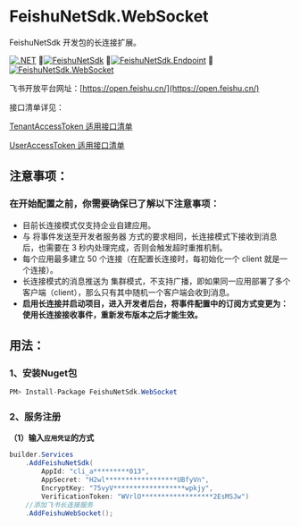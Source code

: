 ﻿# FeishuNetSdk.WebSocket

FeishuNetSdk 开发包的长连接扩展。

[![.NET](https://github.com/vicenteyu/FeishuNetSdk/actions/workflows/dotnet.yml/badge.svg?branch=main&event=push)](https://github.com/vicenteyu/FeishuNetSdk/actions/workflows/dotnet.yml)
🔹[![FeishuNetSdk](https://img.shields.io/nuget/v/FeishuNetSdk?label=FeishuNetSdk "FeishuNetSdk")](https://www.nuget.org/packages/FeishuNetSdk/ "FeishuNetSdk")
🔹[![FeishuNetSdk.Endpoint](https://img.shields.io/nuget/v/FeishuNetSdk.Endpoint?label=FeishuNetSdk.Endpoint "FeishuNetSdk.Endpoint")](https://www.nuget.org/packages/FeishuNetSdk.Endpoint/ "FeishuNetSdk.Endpoint")
🔹[![FeishuNetSdk.WebSocket](https://img.shields.io/nuget/v/FeishuNetSdk.WebSocket?label=FeishuNetSdk.WebSocket "FeishuNetSdk.WebSocket")](https://www.nuget.org/packages/FeishuNetSdk.WebSocket/ "FeishuNetSdk.WebSocket")

飞书开放平台网址：[https://open.feishu.cn/](https://open.feishu.cn/)

接口清单详见：

[TenantAccessToken 适用接口清单](https://github.com/vicenteyu/FeishuNetSdk/blob/main/TenantAccessList.md)

[UserAccessToken 适用接口清单](https://github.com/vicenteyu/FeishuNetSdk/blob/main/UserAccessList.md)

## 注意事项：

### 在开始配置之前，你需要确保已了解以下注意事项：

- 目前长连接模式仅支持企业自建应用。
- 与 将事件发送至开发者服务器 方式的要求相同，长连接模式下接收到消息后，也需要在 3 秒内处理完成，否则会触发超时重推机制。
- 每个应用最多建立 50 个连接（在配置长连接时，每初始化一个 client 就是一个连接）。
- 长连接模式的消息推送为 集群模式，不支持广播，即如果同一应用部署了多个客户端（client），那么只有其中随机一个客户端会收到消息。
- **启用长连接并启动项目，进入开发者后台，将事件配置中的订阅方式变更为：使用长连接接收事件，重新发布版本之后才能生效。**

## 用法：

### 1、安装Nuget包
```csharp
PM> Install-Package FeishuNetSdk.WebSocket
```

### 2、服务注册

**（1）输入`应用凭证`的方式**
```csharp
builder.Services
    .AddFeishuNetSdk(
        AppId: "cli_a*********013",
        AppSecret: "H2wl******************UBfyVn",
        EncryptKey: "75vyV******************wpkjy",
        VerificationToken: "WVrlO******************2EsMSJw")
    //添加飞书长连接服务
    .AddFeishuWebSocket();

```
